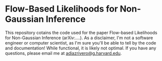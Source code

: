 # Flow-Based Likelihoods for Non-Gaussian Inference


This repository cotains the code used for the paper Flow-based Likelihoods for Non-Gaussian Inference (arXiv:....). As a disclaimer, I'm not a software engineer or computer scientist, as I'm sure you'll be able to tell by the code and documentation! While functional, it is likely not optimal. If you have any questions, please email me at adiazrivero@g.harvard.edu.
